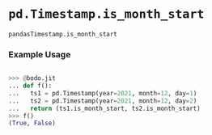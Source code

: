# `pd.Timestamp.is_month_start`

`pandasTimestamp.is_month_start`

### Example Usage

```py

>>> @bodo.jit
... def f():
...   ts1 = pd.Timestamp(year=2021, month=12, day=1)
...   ts2 = pd.Timestamp(year=2021, month=12, day=2)
...   return (ts1.is_month_start, ts2.is_month_start)
>>> f()
(True, False)
```
